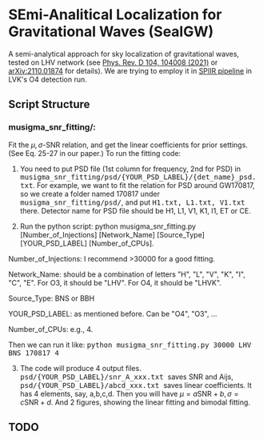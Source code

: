 # SEmi-Analitical Localization for Gravitational Waves (SealGW) 

A semi-analytical approach for sky localization of gravitational waves, tested on LHV network (see [Phys. Rev. D 104, 104008 (2021)](https://journals.aps.org/prd/abstract/10.1103/PhysRevD.104.104008) or [arXiv:2110.01874](https://arxiv.org/abs/2110.01874) for details). We are trying to employ it in [SPIIR pipeline](https://git.ligo.org/lscsoft/spiir/) in LVK's O4 detection run.

## Script Structure

### musigma_snr_fitting/:

Fit the $\mu,\sigma$-SNR relation, and get the linear coefficients for prior settings. (See Eq. 25-27 in our paper.) To run the fitting code:

1. You need to put PSD file (1st column for frequency, 2nd for PSD) in <tt>musigma_snr_fitting/psd/{YOUR_PSD_LABEL}/{det_name}_psd.txt</tt>. For example, we want to fit the relation for PSD around GW170817, so we create a folder named 170817 under <tt>musigma_snr_fitting/psd/</tt>, and put <tt>H1.txt, L1.txt, V1.txt</tt> there. Detector name for PSD file should be H1, L1, V1, K1, I1, ET or CE. 

2. Run the python script: python musigma_snr_fitting.py [Number_of_Injections] [Network_Name] [Source_Type] [YOUR_PSD_LABEL] [Number_of_CPUs].

Number_of_Injections: I recommend >30000 for a good fitting.

Network_Name: should be a combination of letters "H", "L", "V", "K", "I", "C", "E". For O3, it should be "LHV". For O4, it should be "LHVK".

Source_Type: BNS or BBH

YOUR_PSD_LABEL: as mentioned before. Can be "O4", "O3", ...

Number_of_CPUs: e.g., 4.

Then we can run it like: <tt> python musigma_snr_fitting.py 30000 LHV BNS 170817 4 </tt>

3. The code will produce 4 output files. <tt> psd/{YOUR_PSD_LABEL}/snr_A_xxx.txt </tt> saves SNR and Aijs, <tt>psd/{YOUR_PSD_LABEL}/abcd_xxx.txt </tt> saves linear coefficients. It has 4 elements, say, a,b,c,d. Then you will have $\mu = a\textrm{SNR} + b,\sigma = c\textrm{SNR} + d$. And 2 figures, showing the linear fitting and bimodal fitting. 


## TODO
